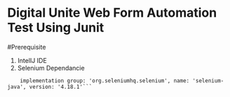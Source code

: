 # Digital Unite Web Form Automation Test Using Junit

#Prerequisite
1. IntelIJ IDE
2. Selenium Dependancie

```// https://mvnrepository.com/artifact/org.seleniumhq.selenium/selenium-java
    implementation group: 'org.seleniumhq.selenium', name: 'selenium-java', version: '4.18.1'```
